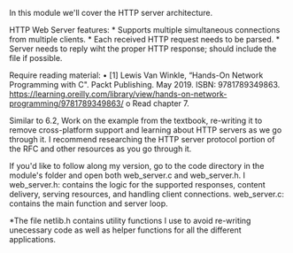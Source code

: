 In this module we'll cover the HTTP server architecture.

HTTP Web Server features:
    *  Supports multiple simultaneous connections from multiple clients.
    *  Each received HTTP request needs to be parsed.
    *  Server needs to reply wiht the proper HTTP response; should include the file if possible.

Require reading material:
•	[1] Lewis Van Winkle, “Hands-On Network Programming with C". Packt Publishing. May 2019. ISBN: 9781789349863. https://learning.oreilly.com/library/view/hands-on-network-programming/9781789349863/
    o	Read chapter 7.


Similar to 6.2, Work on the example from the textbook, re-writing it to remove cross-platform support and learning about HTTP servers as we go through it. I recommend researching the HTTP server protocol portion of the RFC and other resources as you go through it. 

If you'd like to follow along my version, go to the code directory in the module's folder and open both web_server.c and web_server.h. I 
    web_server.h: contains the logic for the supported responses, content delivery, serving resources, and handling client connections.
    web_server.c: contains the main function and server loop. 

*The file netlib.h contains utility functions I use to avoid re-writing unecessary code as well as helper functions for all the different applications. 

